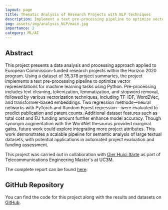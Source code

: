```yaml
---
layout: page
title: Thematic Analysis of Research Projects with NLP techniques
description: Implement a text pre-processing pipeline to optimize vector representations for machine learning tasks
img: assets/img/analysis_NLP/main.jpg
importance: 2
category: ML/AI
---
```


## Abstract

This project presents a data analysis and processing approach applied to European Commission-funded research projects within the Horizon 2020 program. Using a dataset of 35,378 project summaries, the project implements a text pre-processing pipeline to optimize vector representations for machine learning tasks using Python. Pre-processing includes text cleaning, tokenization, lemmatization, and stopword removal, followed by various vectorization techniques, including TF-IDF, Word2Vec, and transformer-based embeddings. Two regression methods—neural networks with PyTorch and Random Forest regression—were evaluated to predict publication and patent counts. Additional dataset features such as total cost and EU funding amount further enhance model accuracy. Though synonym augmentation with the WordNet thesaurus provided marginal gains, future work could explore integrating more project attributes. This work demonstrates a scalable pipeline for semantic analysis of large textual datasets, with potential applications in automated project evaluation and funding assessment.

This project was carried out in collaboration with [Oier Huici Itarte](https://oierhuici.github.io/) as part of Telecommunications Engineering Master's at UC3M.

The complete report can be found [here](https://edgomezg.github.io/assets/pdf/Analysis_NLP.pdf).

## GitHub Repository

You can find the code for this project along with the results and datasets on [GitHub](https://github.com/edgomezg/Thematic-Analysis-of-Research-Projects-with-NLP-techniques).
